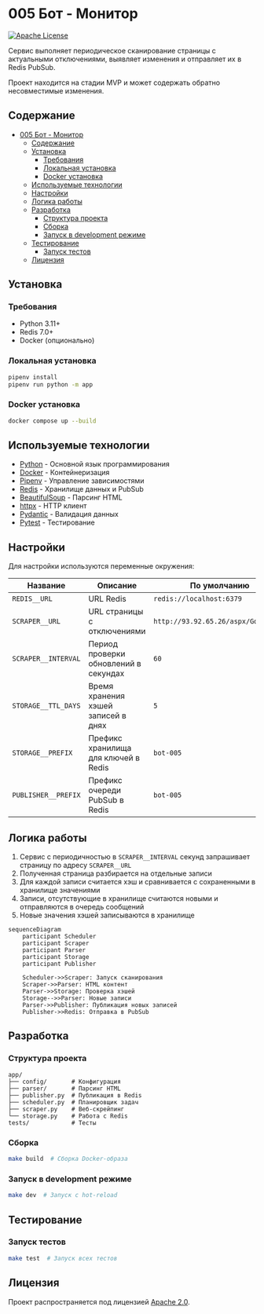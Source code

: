 # 005 Бот - Монитор 

[![Apache License](https://img.shields.io/badge/License-Apache_2.0-blue.svg)](https://opensource.org/licenses/Apache-2.0)

Сервис выполняет периодическое сканирование страницы с актуальными отключениями, выявляет изменения и отправляет их в Redis PubSub.

Проект находится на стадии MVP и может содержать обратно несовместимые изменения.

## Содержание
- [005 Бот - Монитор](#005-бот---монитор)
  - [Содержание](#содержание)
  - [Установка](#установка)
    - [Требования](#требования)
    - [Локальная установка](#локальная-установка)
    - [Docker установка](#docker-установка)
  - [Используемые технологии](#используемые-технологии)
  - [Настройки](#настройки)
  - [Логика работы](#логика-работы)
  - [Разработка](#разработка)
    - [Структура проекта](#структура-проекта)
    - [Сборка](#сборка)
    - [Запуск в development режиме](#запуск-в-development-режиме)
  - [Тестирование](#тестирование)
    - [Запуск тестов](#запуск-тестов)
  - [Лицензия](#лицензия)


## Установка

### Требования

- Python 3.11+
- Redis 7.0+
- Docker (опционально)

### Локальная установка

```bash
pipenv install
pipenv run python -m app
```

### Docker установка

```bash
docker compose up --build
```

## Используемые технологии

- [Python](https://www.python.org/) - Основной язык программирования
- [Docker](https://www.docker.com/) - Контейнеризация
- [Pipenv](https://github.com/pypa/pipenv) - Управление зависимостями
- [Redis](https://redis.io/) - Хранилище данных и PubSub
- [BeautifulSoup](https://www.crummy.com/software/BeautifulSoup/) - Парсинг HTML
- [httpx](https://github.com/encode/httpx/) - HTTP клиент
- [Pydantic](https://pydantic-docs.helpmanual.io/) - Валидация данных
- [Pytest](https://docs.pytest.org/) - Тестирование

## Настройки

Для настройки используются переменные окружения:

| Название            | Описание                              | По умолчанию                        |
| ------------------- | ------------------------------------- | ----------------------------------- |
| `REDIS__URL`        | URL Redis                             | `redis://localhost:6379`            |
| `SCRAPER__URL`      | URL страницы с отключениями           | `http://93.92.65.26/aspx/Gorod.htm` |
| `SCRAPER__INTERVAL` | Период проверки обновлений в секундах | `60`                                |
| `STORAGE__TTL_DAYS` | Время хранения хэшей записей в днях   | `5`                                 |
| `STORAGE__PREFIX`   | Префикс хранилища для ключей в Redis  | `bot-005`                           |
| `PUBLISHER__PREFIX` | Префикс очереди PubSub в Redis        | `bot-005`                           |

## Логика работы

1. Сервис с периодичностью в `SCRAPER__INTERVAL` секунд запрашивает страницу по адресу `SCRAPER__URL`
2. Полученная страница разбирается на отдельные записи
3. Для каждой записи считается хэш и сравнивается с сохраненными в хранилище значениями
4. Записи, отсутствующие в хранилище считаются новыми и отправляются в очередь сообщений
5. Новые значения хэшей записываются в хранилище

```mermaid
sequenceDiagram
    participant Scheduler
    participant Scraper
    participant Parser
    participant Storage
    participant Publisher
    
    Scheduler->>Scraper: Запуск сканирования
    Scraper->>Parser: HTML контент
    Parser->>Storage: Проверка хэшей
    Storage-->>Parser: Новые записи
    Parser->>Publisher: Публикация новых записей
    Publisher->>Redis: Отправка в PubSub
```

## Разработка

### Структура проекта

```text
app/
├── config/       # Конфигурация
├── parser/       # Парсинг HTML
├── publisher.py  # Публикация в Redis
├── scheduler.py  # Планировщик задач
├── scraper.py    # Веб-скрейпинг
└── storage.py    # Работа с Redis
tests/            # Тесты
```

### Сборка

```bash
make build  # Сборка Docker-образа
```

### Запуск в development режиме

```bash
make dev  # Запуск с hot-reload
```

## Тестирование

### Запуск тестов

```bash
make test  # Запуск всех тестов
```

## Лицензия

Проект распространяется под лицензией [Apache 2.0](LICENSE).

